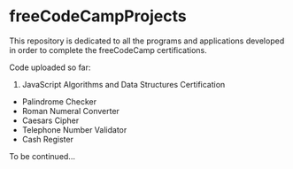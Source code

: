 # freeCodeCampProjects
 
This repository is dedicated to all the programs and applications developed in order to complete the freeCodeCamp certifications.

Code uploaded so far:

1. JavaScript Algorithms and Data Structures Certification
 - Palindrome Checker
 - Roman Numeral Converter
 - Caesars Cipher
 - Telephone Number Validator
 - Cash Register

To be continued...
